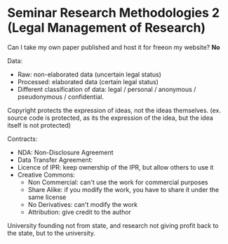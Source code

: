 # Seminar Research Methodologies 2 (Legal Management of Research)

Can I take my own paper published and host it for freeon my website? **No**

Data: 
- Raw: non-elaborated data (uncertain legal status)
- Processed: elaborated data (certain legal status)
- Different classification of data: legal / personal / anonymous / pseudonymous / confidential. 

Copyright protects the expression of ideas, not the ideas themselves.
(ex. source code is protected, as its the expression of the idea, but the idea itself is not protected)

Contracts: 
- NDA: Non-Disclosure Agreement
- Data Transfer Agreement: 
- Licence of IPR: keep ownership of the IPR, but allow others to use it
- Creative Commons:
    - Non Commercial: can't use the work for commercial purposes
    - Share Alike: if you modify the work, you have to share it under the same license
    - No Derivatives: can't modify the work
    - Attribution: give credit to the author

University founding not from state, and research not giving profit back to the state, but to the university.